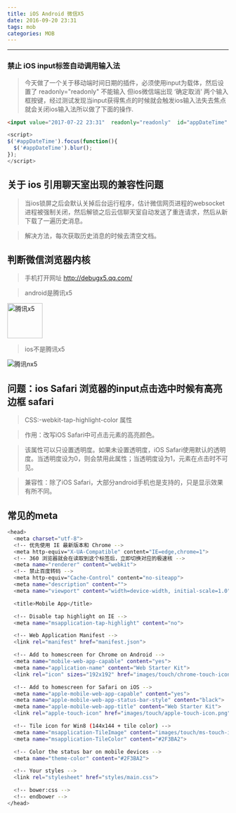 ```yaml
---
title: iOS Android 微信X5
date: 2016-09-20 23:31
tags: mob
categories: MOB
---
```

------

<!-- more -->

### 禁止 iOS input标签自动调用输入法

> 今天做了一个关于移动端时间日期的插件，必须使用input为载体，然后设置了 readonly="readonly" 不能输入 但ios微信端出现  ‘确定取消’ 两个输入框按键，经过测试发现当input获得焦点的时候就会触发ios输入法失去焦点就会关闭ios输入法所以做了下面的操作.

```html
<input value="2017-07-22 23:31"  readonly="readonly"  id="appDateTime"  type="text">
```

```javascript
<script>
$('#appDateTime').focus(function(){
  $('#appDateTime').blur();
});
</script>

```

## 关于 ios 引用聊天室出现的兼容性问题

> 当ios锁屏之后会默认关掉后台运行程序，估计微信网页进程的websocket进程被强制关闭，然后解锁之后云信聊天室自动发送了重连请求，然后从新下载了一遍历史消息。

> 解决方法，每次获取历史消息的时候去清空文档。


## 判断微信浏览器内核

> 手机打开网址 <http://debugx5.qq.com/>

> android是腾讯x5

<img src="/images/txX5.png" alt="腾讯x5"  height="80">

> ios不是腾讯x5

<img src="/images/txnX5.png" alt="腾讯nx5">

## 问题：ios Safari 浏览器的input点击选中时候有高亮边框 safari

> CSS:-webkit-tap-highlight-color 属性

> 作用：改写iOS Safari中可点击元素的高亮颜色。

> 该属性可以只设置透明度。如果未设置透明度，iOS Safari使用默认的透明度。当透明度设为0，则会禁用此属性；当透明度设为1，元素在点击时不可见。

> 兼容性：除了iOS Safari，大部分android手机也是支持的，只是显示效果有所不同。

## 常见的meta

```bash
<head>
  <meta charset="utf-8">
  <!-- 优先使用 IE 最新版本和 Chrome -->
  <meta http-equiv="X-UA-Compatible" content="IE=edge,chrome=1">
  <!-- 360 浏览器就会在读取到这个标签后，立即切换对应的极速核 -->
  <meta name="renderer" content="webkit">
  <!-- 禁止百度转码 -->
  <meta http-equiv="Cache-Control" content="no-siteapp">
  <meta name="description" content="">
  <meta name="viewport" content="width=device-width, initial-scale=1.0">

  <title>Mobile App</title>

  <!-- Disable tap highlight on IE -->
  <meta name="msapplication-tap-highlight" content="no">

  <!-- Web Application Manifest -->
  <link rel="manifest" href="manifest.json">

  <!-- Add to homescreen for Chrome on Android -->
  <meta name="mobile-web-app-capable" content="yes">
  <meta name="application-name" content="Web Starter Kit">
  <link rel="icon" sizes="192x192" href="images/touch/chrome-touch-icon-192x192.png">

  <!-- Add to homescreen for Safari on iOS -->
  <meta name="apple-mobile-web-app-capable" content="yes">
  <meta name="apple-mobile-web-app-status-bar-style" content="black">
  <meta name="apple-mobile-web-app-title" content="Web Starter Kit">
  <link rel="apple-touch-icon" href="images/touch/apple-touch-icon.png">

  <!-- Tile icon for Win8 (144x144 + tile color) -->
  <meta name="msapplication-TileImage" content="images/touch/ms-touch-icon-144x144-precomposed.png">
  <meta name="msapplication-TileColor" content="#2F3BA2">

  <!-- Color the status bar on mobile devices -->
  <meta name="theme-color" content="#2F3BA2">

  <!-- Your styles -->
  <link rel="stylesheet" href="styles/main.css">

  <!-- bower:css -->
  <!-- endbower -->
</head>
```
